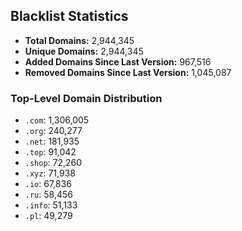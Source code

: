 ## Blacklist Statistics

- **Total Domains:** 2,944,345
- **Unique Domains:** 2,944,345
- **Added Domains Since Last Version:** 967,516
- **Removed Domains Since Last Version:** 1,045,087

### Top-Level Domain Distribution

-  `.com`: 1,306,005
-  `.org`: 240,277
-  `.net`: 181,935
-  `.top`: 91,042
-  `.shop`: 72,260
-  `.xyz`: 71,938
-  `.io`: 67,836
-  `.ru`: 58,456
-  `.info`: 51,133
-  `.pl`: 49,279
